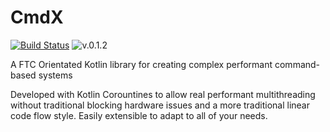 # CmdX

[![Build Status](https://github.com/AshOnDiscord/FTC-OffSeason/actions/workflows/gradle.yml/badge.svg?branch=master)](https://github.com/AshOnDiscord/FTC-OffSeason/actions/workflows/gradle.yml) ![v.0.1.2](https://img.shields.io/badge/maven--local-v0.1.2-orange)

A FTC Orientated Kotlin library for creating complex performant command-based systems

Developed with Kotlin Corountines to allow real performant multithreading without traditional blocking hardware issues and a more traditional linear code flow style. Easily extensible to adapt to all of your needs.
